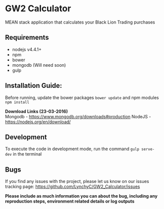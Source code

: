 # GW2 Calculator
MEAN stack application that calculates your Black Lion Trading purchases

## Requirements
* nodejs v4.4.1+
* npm
* bower
* mongodb (Will need soon)
* gulp

## Installation Guide:
Before running, update the bower packages `bower update` and npm modules `npm install`

**Download Links (23-03-2016)**  
Mongodb - https://www.mongodb.org/downloads#production 
NodeJS - https://nodejs.org/en/download/

## Development

To execute the code in development mode, run the command `gulp serve-dev` in the terminal 

## Bugs
If you find any issues with the project, please let us know on our issues tracking page:
https://github.com/LynchyC/GW2_Calculator/issues

**Please include as much information you can about the bug, including any reproduction steps, environment related details or log outputs**